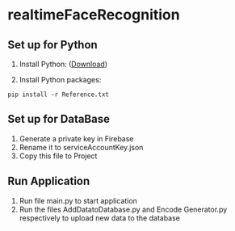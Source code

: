 # realtimeFaceRecognition
## Set up for Python
1. Install Python: ([Download](https://www.python.org))

2. Install Python packages:
```
pip install -r Reference.txt
```
## Set up for DataBase
1. Generate a private key in Firebase
2. Rename it to serviceAccountKey.json
3. Copy this file to Project

## Run Application
1. Run file main.py to start application
2. Run the files AddDatatoDatabase.py and Encode Generator.py respectively to upload new data to the database
